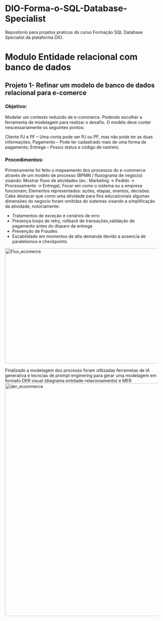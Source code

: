 # DIO-Forma-o-SQL-Database-Specialist
Repositorio para projetos praticos do curso Formação SQL Database Specialist da plataforma DIO.
# Modulo Entidade relacional com banco de dados 
## Projeto 1- Refinar um modelo de banco de dados relacional para e-comerce
### Objetivo: 
Modelar um contexto reduzido de e-commerce. Podendo escolher a ferramenta de modelagem para realizar o desafio. O modelo deve conter nescessariamente os seguintes pontos:

Cliente PJ e PF – Uma conta pode ser PJ ou PF, mas não pode ter as duas informações;
Pagamento – Pode ter cadastrado mais de uma forma de pagamento;
Entrega – Possui status e código de rastreio;

### Procedimentos:
Primeiramente foi feito o mapeamento dos processos do e-commerce através de um  modelo de processo (BPMN / fluxograma de negócio) visando: Mostrar fluxo de atividades (ex.: Marketing → Pedido → Processamento → Entrega); Focar em como o sistema ou a empresa funcionam; Elementos representados: ações, etapas, eventos, decisões. Cabe destacar que como uma atividade para fins educaiconais algumas dimensões do negocio foram omitidas do sistemas visando a simplificação da atividade, notoriamente:
+ Tratamentos de exceção e cenários de erro
+ Presença loops de retry, rollback de transações,validação de pagamento antes do disparo da entrega 
+ Prevenção de  Fraudes
+ Escabilidade em momentos de alta demanda devido a ausencia de paralelismos e checkpoints
<img width="873" height="380" alt="Flux_ecomerce" src="https://github.com/user-attachments/assets/eabd850a-c26c-4143-9cc3-fea15377fff5" />



Finalizado a modelagem dos processo foram  ultlizadas ferrametas de IA generativa e  tecncias de prompt enginering para gerar uma modelagem em formato DER visual (diagrama entidade-relacionamento) e MER
<img width="691" height="768" alt="der_ecommerce" src="https://github.com/user-attachments/assets/d89fc388-8fa5-44f0-af01-2905f65fdc86" />
